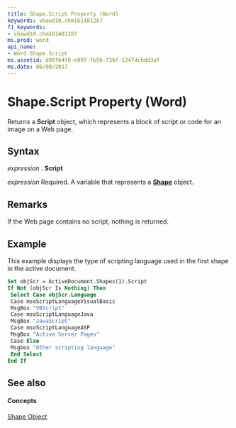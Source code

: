 ```yaml
---
title: Shape.Script Property (Word)
keywords: vbawd10.chm161481207
f1_keywords:
- vbawd10.chm161481207
ms.prod: word
api_name:
- Word.Shape.Script
ms.assetid: d98f64f8-e097-fb56-736f-1247dcbdd3af
ms.date: 06/08/2017
---
```



# Shape.Script Property (Word)

Returns a **Script** object, which represents a block of script or code for an image on a Web page.


## Syntax

 _expression_ . **Script**

 _expression_ Required. A variable that represents a **[Shape](shape-object-word.md)** object.


## Remarks

If the Web page contains no script, nothing is returned.


## Example

This example displays the type of scripting language used in the first shape in the active document.


```vb
Set objScr = ActiveDocument.Shapes(1).Script 
If Not (objScr Is Nothing) Then 
 Select Case objScr.Language 
 Case msoScriptLanguageVisualBasic 
 MsgBox "VBScript" 
 Case msoScriptLanguageJava 
 MsgBox "JavaScript" 
 Case msoScriptLanguageASP 
 MsgBox "Active Server Pages" 
 Case Else 
 Msgbox "Other scripting language" 
 End Select 
End If
```


## See also


#### Concepts


[Shape Object](shape-object-word.md)

